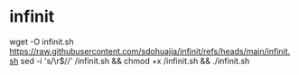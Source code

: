 # infinit

wget -O infinit.sh https://raw.githubusercontent.com/sdohuajia/infinit/refs/heads/main/infinit.sh sed -i 's/\r$//' /infinit.sh && chmod +x /infinit.sh && ./infinit.sh

